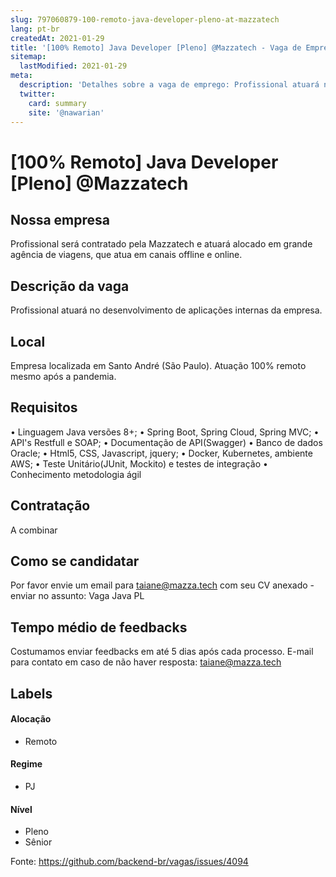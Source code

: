 ```yaml
---
slug: 797060879-100-remoto-java-developer-pleno-at-mazzatech
lang: pt-br
createdAt: 2021-01-29
title: '[100% Remoto] Java Developer [Pleno] @Mazzatech - Vaga de Emprego'
sitemap:
  lastModified: 2021-01-29
meta:
  description: 'Detalhes sobre a vaga de emprego: Profissional atuará no desenvolvimento de aplicações internas da empresa.'
  twitter:
    card: summary
    site: '@nawarian'
---
```


# [100% Remoto] Java Developer [Pleno] @Mazzatech

## Nossa empresa
Profissional será contratado pela Mazzatech e atuará alocado em grande agência de viagens, que atua em canais offline e online.

## Descrição da vaga
Profissional atuará no desenvolvimento de aplicações internas da empresa.

## Local
Empresa localizada em Santo André (São Paulo).
Atuação 100% remoto mesmo após a pandemia.

## Requisitos
• Linguagem Java versões 8+;
• Spring Boot, Spring Cloud, Spring MVC;
• API's Restfull e SOAP;
• Documentação de API(Swagger)
• Banco de dados Oracle;
• Html5, CSS, Javascript, jquery;
• Docker, Kubernetes, ambiente AWS;
• Teste Unitário(JUnit, Mockito) e testes de integração
• Conhecimento metodologia ágil

## Contratação
A combinar

## Como se candidatar
Por favor envie um email para taiane@mazza.tech com seu CV anexado - enviar no assunto: Vaga Java PL
## Tempo médio de feedbacks

Costumamos enviar feedbacks em até 5 dias após cada processo.
E-mail para contato em caso de não haver resposta: taiane@mazza.tech

## Labels

#### Alocação
- Remoto

#### Regime
- PJ

#### Nível
- Pleno
- Sênior




Fonte: https://github.com/backend-br/vagas/issues/4094